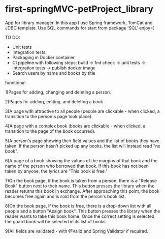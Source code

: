 # first-springMVC-petProject_library
App for library manager.
In this app I use Spring framework, TomCat and JDBC template. 
Use SQL commands for start from package 'SQL'
enjoy=)

TO DO:
- Unit tests
- Integration tests
- Packaging in Docker container
- CI pipeline with following steps: build -> fmt check -> unit tests -> integration tests -> publish docker image
- Search users by name and books by title

functional:

1)Pages for adding, changing and deleting a person.

2)Pages for adding, editing, and deleting a book

3)A page with attractive to all people (people are clickable - when clicked, a transition to the person's page took place).

4)A page with a complex book (books are clickable - when clicked, a transition to the page of the book occurred).

5)A person's page showing their field values ​​and the list of books they have taken. If the person hasn't picked up any books, the list will instead read "no book".

6)A page of a book showing the values ​​of the margins of that book and the name of the person who borrowed that book. If this book has not been taken by anyone, the lyrics are "This book is free."

7)On the book page, if the book is taken from a person, there is a "Release Book" button next to their name. This button presses the library when the reader returns this book in exchange. After approaching this point, the book becomes free again and is sold from the person's book list.

8)On the book page, if the book is free, there is a drop-down list with all people and a button "Assign book". This button presses the library when the reader wants to take this book home. Once the correct setting is selected, the guard book will be selected in its list of books.

9)All fields are validated - with @Valid and Spring Validator if required.

